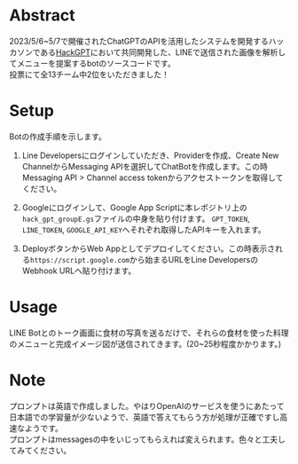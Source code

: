 # Abstract

2023/5/6~5/7で開催されたChatGPTのAPIを活用したシステムを開発するハッカソンである[HackGPT](https://hackgpt.tokyo)において共同開発した、LINEで送信された画像を解析してメニューを提案するbotのソースコードです。 <br>
投票にて全13チーム中2位をいただきました！

 
# Setup

Botの作成手順を示します。

1. Line Developersにログインしていただき、Providerを作成、Create New ChannelからMessaging APIを選択してChatBotを作成します。この時Messaging API > Channel access tokenからアクセストークンを取得してください。

2. Googleにログインして、Google App Scriptに本レポジトリ上の`hack_gpt_groupE.gs`ファイルの中身を貼り付けます。
`GPT_TOKEN`, `LINE_TOKEN`, `GOOGLE_API_KEY`へそれぞれ取得したAPIキーを入れます。

3. DeployボタンからWeb Appとしてデプロイしてください。この時表示される`https://script.google.com`から始まるURLをLine DevelopersのWebhook URLへ貼り付けます。

 
# Usage

LINE Botとのトーク画面に食材の写真を送るだけで、それらの食材を使った料理のメニューと完成イメージ図が送信されてきます。(20~25秒程度かかります。)

 
# Note

プロンプトは英語で作成しました。やはりOpenAIのサービスを使うにあたって日本語での学習量が少ないようで、英語で答えてもらう方が処理が正確ですし高速なようです。 <br>
プロンプトはmessagesの中をいじってもらえれば変えられます。色々と工夫してみてください。